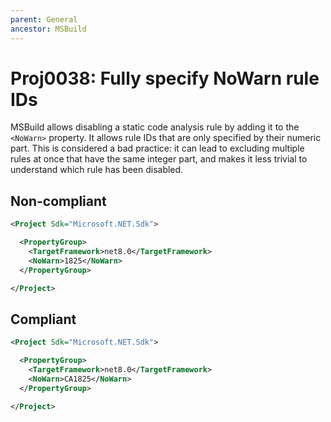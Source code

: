 ```yaml
---
parent: General
ancestor: MSBuild
---
```


# Proj0038: Fully specify NoWarn rule IDs
MSBuild allows disabling a static code analysis rule by adding it to the
`<NoWarn>` property. It allows rule IDs that are only specified by their
numeric part. This is considered a bad practice: it can lead to excluding
multiple rules at once that have the same integer part, and makes it less
trivial to understand which rule has been disabled.

## Non-compliant
``` xml
<Project Sdk="Microsoft.NET.Sdk">

  <PropertyGroup>
    <TargetFramework>net8.0</TargetFramework>
    <NoWarn>1825</NoWarn>
  </PropertyGroup>

</Project>
```

## Compliant
``` xml
<Project Sdk="Microsoft.NET.Sdk">

  <PropertyGroup>
    <TargetFramework>net8.0</TargetFramework>
    <NoWarn>CA1825</NoWarn>
  </PropertyGroup>

</Project>
```
